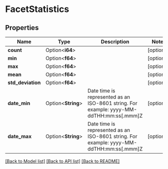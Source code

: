 # FacetStatistics

## Properties

Name | Type | Description | Notes
------------ | ------------- | ------------- | -------------
**count** | Option<**i64**> |  | [optional]
**min** | Option<**f64**> |  | [optional]
**max** | Option<**f64**> |  | [optional]
**mean** | Option<**f64**> |  | [optional]
**std_deviation** | Option<**f64**> |  | [optional]
**date_min** | Option<**String**> | Date time is represented as an ISO-8601 string. For example: yyyy-MM-ddTHH:mm:ss[.mmm]Z | [optional]
**date_max** | Option<**String**> | Date time is represented as an ISO-8601 string. For example: yyyy-MM-ddTHH:mm:ss[.mmm]Z | [optional]

[[Back to Model list]](../README.md#documentation-for-models) [[Back to API list]](../README.md#documentation-for-api-endpoints) [[Back to README]](../README.md)


